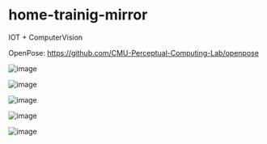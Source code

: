 # home-trainig-mirror


IOT + ComputerVision

OpenPose: https://github.com/CMU-Perceptual-Computing-Lab/openpose

![image](https://user-images.githubusercontent.com/45021330/102704243-324b1b80-42bc-11eb-8f32-c2ecf2a86de4.png)

![image](https://user-images.githubusercontent.com/45021330/102704011-b059f300-42b9-11eb-8b78-d93ca281196c.png)

![image](https://user-images.githubusercontent.com/45021330/102704039-f911ac00-42b9-11eb-9e52-1eb6a4265a79.png)

![image](https://user-images.githubusercontent.com/45021330/102703988-7983dd00-42b9-11eb-9102-2d155f8ee723.png)

![image](https://user-images.githubusercontent.com/45021330/102703994-8c96ad00-42b9-11eb-8670-546c783c679c.png)


